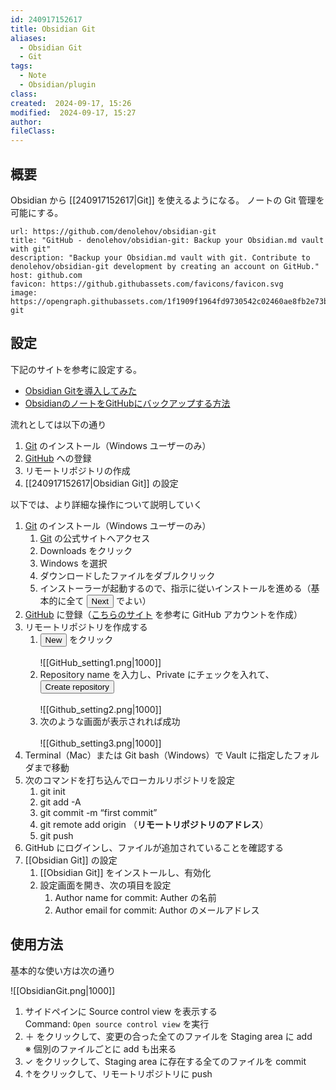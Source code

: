 ```yaml
---
id: 240917152617
title: Obsidian Git
aliases:
  - Obsidian Git
  - Git
tags:
  - Note
  - Obsidian/plugin
class: 
created:  2024-09-17, 15:26
modified:  2024-09-17, 15:27
author: 
fileClass:
---
```

## 概要
Obsidian から [[240917152617|Git]] を使えるようになる。
ノートの Git 管理を可能にする。

```cardlink
url: https://github.com/denolehov/obsidian-git
title: "GitHub - denolehov/obsidian-git: Backup your Obsidian.md vault with git"
description: "Backup your Obsidian.md vault with git. Contribute to denolehov/obsidian-git development by creating an account on GitHub."
host: github.com
favicon: https://github.githubassets.com/favicons/favicon.svg
image: https://opengraph.githubassets.com/1f1909f1964fd9730542c02460ae8fb2e73b859057cbe2e5e37f9ad684e3e2bb/denolehov/obsidian-git
```

## 設定
下記のサイトを参考に設定する。
- [Obsidian Gitを導入してみた](https://zenn.dev/ayumukob/articles/3b034fcb6874d2)
- [ObsidianのノートをGitHubにバックアップする方法](https://iketerumens.com/obsidian-git/)

流れとしては以下の通り
1. [Git](https://git-scm.com) のインストール（Windows ユーザーのみ）
2. [GitHub](https://github.co.jp) への登録
3. リモートリポジトリの作成
4. [[240917152617|Obsidian Git]] の設定

以下では、より詳細な操作について説明していく
1. [Git](https://git-scm.com) のインストール（Windows ユーザーのみ）
	1. [Git](https://git-scm.com) の公式サイトへアクセス
	1. Downloads をクリック
	2. Windows を選択
	3. ダウンロードしたファイルをダブルクリック
	4. インストーラーが起動するので、指示に従いインストールを進める（基本的に全て <button>Next</button> でよい）
2. [GitHub](https://github.co.jp) に登録（[こちらのサイト](https://yakiimosan.com/github-account-create/) を参考に GitHub アカウントを作成）
3. リモートリポジトリを作成する
	1. <button>New</button> をクリック<br><br>![[GitHub_setting1.png|1000]]<br>
	2. Repository name を入力し、Private にチェックを入れて、<button>Create repository</button><br><br>![[Github_setting2.png|1000]]<br>
	3. 次のような画面が表示されれば成功<br><br>![[Github_setting3.png|1000]]
4. Terminal（Mac）または Git bash（Windows）で Vault に指定したフォルダまで移動
5. 次のコマンドを打ち込んでローカルリポジトリを設定
	1. git init
	2. git add -A
	3. git commit -m “first commit”
	5. git remote add origin （**リモートリポジトリのアドレス**）
	6. git push
6. GitHub にログインし、ファイルが追加されていることを確認する
7. [[Obsidian Git]] の設定
	1. [[Obsidian Git]] をインストールし、有効化
	2. 設定画面を開き、次の項目を設定
		1. Author name for commit: Auther の名前
		2. Author email for commit: Author のメールアドレス

## 使用方法
基本的な使い方は次の通り

![[ObsidianGit.png|1000]]

1. サイドペインに Source control view を表示する<br>Command: `Open source control view` を実行
2. ＋ をクリックして、変更の合った全てのファイルを Staging area に add<br>※ 個別のファイルごとに add も出来る
3. ✓ をクリックして、Staging area に存在する全てのファイルを commit
4. ↑をクリックして、リモートリポジトリに push

